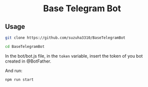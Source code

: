 <h1 align="center">Base Telegram Bot</h1>

## Usage

```bash
git clone https://github.com/suzuha3310/BaseTelegramBot

cd BaseTelegramBot
```

In the bot/bot.js file, in the `token` variable, insert the token of you bot created in @BotFather.

And run:

```bash
npm run start
```
